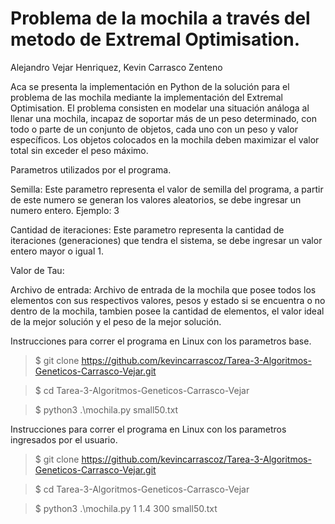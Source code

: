 # Problema de la mochila a través del metodo de Extremal Optimisation.
Alejandro Vejar Henriquez,
Kevin Carrasco Zenteno

Aca se presenta la implementación en Python de la solución para el problema de las mochila mediante la implementación del Extremal Optimisation.
El problema consisten en modelar una situación análoga al llenar una mochila, incapaz de soportar más de un peso determinado, con todo o parte de un conjunto de objetos, cada uno con un peso y valor específicos. Los objetos colocados en la mochila deben maximizar el valor total sin exceder el peso máximo.

Parametros utilizados por el programa.

Semilla: Este parametro representa el valor de semilla del programa, a partir de este numero se generan los valores aleatorios, se debe ingresar un numero entero. Ejemplo: 3

Cantidad de iteraciones: Este parametro representa la cantidad de iteraciones (generaciones) que tendra el sistema, se debe ingresar un valor entero mayor o igual 1.

Valor de Tau: 

Archivo de entrada: Archivo de entrada de la mochila que posee todos los elementos con sus respectivos valores, pesos y estado si se encuentra o no dentro de la mochila, tambien posee la cantidad de elementos, el valor ideal de la mejor solución y el peso de la mejor solución.

Instrucciones para correr el programa en Linux con los parametros base.

> $ git clone https://github.com/kevincarrascoz/Tarea-3-Algoritmos-Geneticos-Carrasco-Vejar.git

> $ cd Tarea-3-Algoritmos-Geneticos-Carrasco-Vejar

> $ python3 .\mochila.py small50.txt

Instrucciones para correr el programa en Linux con los parametros ingresados por el usuario.

> $ git clone https://github.com/kevincarrascoz/Tarea-3-Algoritmos-Geneticos-Carrasco-Vejar.git

> $ cd Tarea-3-Algoritmos-Geneticos-Carrasco-Vejar

> $ python3 .\mochila.py 1 1.4 300 small50.txt
